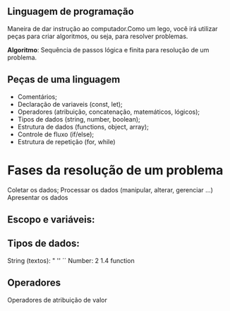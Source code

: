 ## Linguagem de programação

Maneira de dar instrução ao computador.Como um lego, você irá utilizar peças para criar algoritmos, ou seja, para resolver problemas.

 **Algoritmo**: Sequência de passos lógica e finita para resolução de um problema.

## Peças de uma linguagem

- Comentários;
- Declaração de variaveis (const, let);
- Operadores (atribuição, concatenação, matemáticos, lógicos);
- Tipos de dados (string, number, boolean);
- Estrutura de dados (functions, object, array);
- Controle de fluxo (if/else);
- Estrutura de repetição (for, while)

# Fases da resolução de um problema

Coletar os dados;
Processar os dados (manipular, alterar, gerenciar ...)
Apresentar os dados

## Escopo e variáveis:

## Tipos de dados:

String (textos): " '' ´´
Number: 2 1.4
function

## Operadores

Operadores de atribuição de valor

